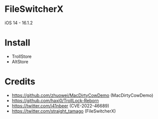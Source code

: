 # FileSwitcherX

iOS 14 - 16.1.2

# Install
- TrollStore
- AltStore

# Credits
- https://github.com/zhuowei/MacDirtyCowDemo (MacDirtyCowDemo)
- https://github.com/haxi0/TrollLock-Reborn
- https://twitter.com/i41nbeer (CVE-2022-46689)
- https://twitter.com/straight_tamago (FileSwitcherX)
